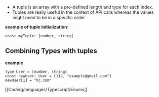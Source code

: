 - A tuple is an array with a pre-defined length and type for each index.
- Tuples are really useful in the context of API calls whereas the values might need to be in a specific order

**example of tuple initialization:**
```
const myTuple: [number, string]
```

## Combining Types with tuples

**example**
```
type User = [number, string]
const newUser: User = [112, "example@gmail.com"]
newUser[1] = "hc.com" 
```


[[Coding/languages/Typescript/Enums]]